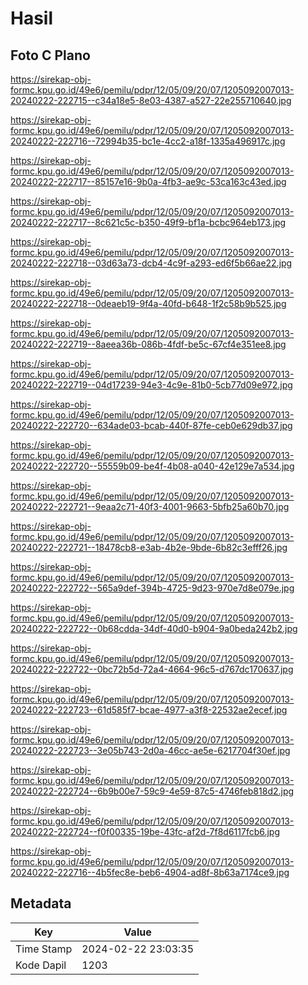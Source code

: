 # Hasil

## Foto C Plano

https://sirekap-obj-formc.kpu.go.id/49e6/pemilu/pdpr/12/05/09/20/07/1205092007013-20240222-222715--c34a18e5-8e03-4387-a527-22e255710640.jpg

https://sirekap-obj-formc.kpu.go.id/49e6/pemilu/pdpr/12/05/09/20/07/1205092007013-20240222-222716--72994b35-bc1e-4cc2-a18f-1335a496917c.jpg

https://sirekap-obj-formc.kpu.go.id/49e6/pemilu/pdpr/12/05/09/20/07/1205092007013-20240222-222717--85157e16-9b0a-4fb3-ae9c-53ca163c43ed.jpg

https://sirekap-obj-formc.kpu.go.id/49e6/pemilu/pdpr/12/05/09/20/07/1205092007013-20240222-222717--8c621c5c-b350-49f9-bf1a-bcbc964eb173.jpg

https://sirekap-obj-formc.kpu.go.id/49e6/pemilu/pdpr/12/05/09/20/07/1205092007013-20240222-222718--03d63a73-dcb4-4c9f-a293-ed6f5b66ae22.jpg

https://sirekap-obj-formc.kpu.go.id/49e6/pemilu/pdpr/12/05/09/20/07/1205092007013-20240222-222718--0deaeb19-9f4a-40fd-b648-1f2c58b9b525.jpg

https://sirekap-obj-formc.kpu.go.id/49e6/pemilu/pdpr/12/05/09/20/07/1205092007013-20240222-222719--8aeea36b-086b-4fdf-be5c-67cf4e351ee8.jpg

https://sirekap-obj-formc.kpu.go.id/49e6/pemilu/pdpr/12/05/09/20/07/1205092007013-20240222-222719--04d17239-94e3-4c9e-81b0-5cb77d09e972.jpg

https://sirekap-obj-formc.kpu.go.id/49e6/pemilu/pdpr/12/05/09/20/07/1205092007013-20240222-222720--634ade03-bcab-440f-87fe-ceb0e629db37.jpg

https://sirekap-obj-formc.kpu.go.id/49e6/pemilu/pdpr/12/05/09/20/07/1205092007013-20240222-222720--55559b09-be4f-4b08-a040-42e129e7a534.jpg

https://sirekap-obj-formc.kpu.go.id/49e6/pemilu/pdpr/12/05/09/20/07/1205092007013-20240222-222721--9eaa2c71-40f3-4001-9663-5bfb25a60b70.jpg

https://sirekap-obj-formc.kpu.go.id/49e6/pemilu/pdpr/12/05/09/20/07/1205092007013-20240222-222721--18478cb8-e3ab-4b2e-9bde-6b82c3efff26.jpg

https://sirekap-obj-formc.kpu.go.id/49e6/pemilu/pdpr/12/05/09/20/07/1205092007013-20240222-222722--565a9def-394b-4725-9d23-970e7d8e079e.jpg

https://sirekap-obj-formc.kpu.go.id/49e6/pemilu/pdpr/12/05/09/20/07/1205092007013-20240222-222722--0b68cdda-34df-40d0-b904-9a0beda242b2.jpg

https://sirekap-obj-formc.kpu.go.id/49e6/pemilu/pdpr/12/05/09/20/07/1205092007013-20240222-222722--0bc72b5d-72a4-4664-96c5-d767dc170637.jpg

https://sirekap-obj-formc.kpu.go.id/49e6/pemilu/pdpr/12/05/09/20/07/1205092007013-20240222-222723--61d585f7-bcae-4977-a3f8-22532ae2ecef.jpg

https://sirekap-obj-formc.kpu.go.id/49e6/pemilu/pdpr/12/05/09/20/07/1205092007013-20240222-222723--3e05b743-2d0a-46cc-ae5e-6217704f30ef.jpg

https://sirekap-obj-formc.kpu.go.id/49e6/pemilu/pdpr/12/05/09/20/07/1205092007013-20240222-222724--6b9b00e7-59c9-4e59-87c5-4746feb818d2.jpg

https://sirekap-obj-formc.kpu.go.id/49e6/pemilu/pdpr/12/05/09/20/07/1205092007013-20240222-222724--f0f00335-19be-43fc-af2d-7f8d6117fcb6.jpg

https://sirekap-obj-formc.kpu.go.id/49e6/pemilu/pdpr/12/05/09/20/07/1205092007013-20240222-222716--4b5fec8e-beb6-4904-ad8f-8b63a7174ce9.jpg


## Metadata

| Key        | Value               |
| ---------- | ------------------- |
| Time Stamp | 2024-02-22 23:03:35 |
| Kode Dapil | 1203                |



